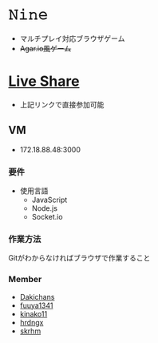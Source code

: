 # 𝙽𝚒𝚗𝚎
* マルチプレイ対応ブラウザゲーム
* ~~Agar.io風ゲーム~~

# [Live Share](https://prod.liveshare.vsengsaas.visualstudio.com/join?D399E7B20350CC36AAD709162C1D5D127100)
* 上記リンクで直接参加可能

## VM
* 172.18.88.48:3000

### 要件
* 使用言語
  * JavaScript
  * Node.js
  * Socket.io

### 作業方法
Gitがわからなければブラウザで作業すること
   
### Member
* [Dakichans](https://github.com/Dakichans "Dakichans")
* [fuuya1341](https://github.com/fuuya1341 "fuuya1341")
* [kinako11](https://github.com/kinako11 "kinako11")
* [hrdngx](https://github.com/hrdngx "hrdngx")
* [skrhm](https://github.com/skrhm "skrhm")
